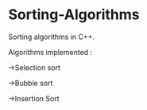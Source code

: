 Sorting-Algorithms
==================
Sorting algorithms in C++.

Algorithms implemented :

->Selection sort

->Bubble sort

->Insertion Sort
